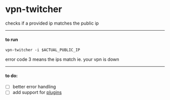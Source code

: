 vpn-twitcher
===
checks if a provided ip matches the public ip
___
#### to run
```vpn-twitcher -i $ACTUAL_PUBLIC_IP```

error code 3 means the ips match ie. your vpn is down
___
#### to do:
- [ ] better error handling
- [ ] add support for [plugins](https://medium.com/learning-the-go-programming-language/writing-modular-go-programs-with-plugins-ec46381ee1a9)
